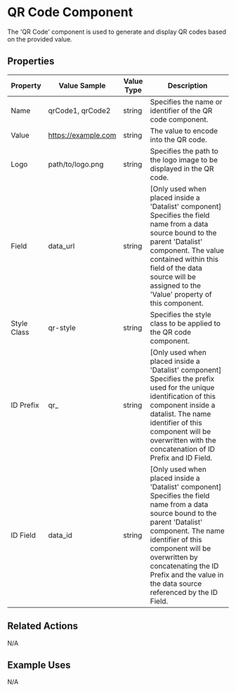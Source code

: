 # QR Code Component

The 'QR Code' component is used to generate and display QR codes based on the provided value.

## Properties

| Property     | Value Sample | Value Type | Description                                                          |
|--------------|--------------|------------|----------------------------------------------------------------------|
| Name         | qrCode1, qrCode2 | string   | Specifies the name or identifier of the QR code component.              |
| Value        | https://example.com | string | The value to encode into the QR code.                                 |
| Logo         | path/to/logo.png | string     | Specifies the path to the logo image to be displayed in the QR code.  |
| Field        | data_url      | string     | [Only used when placed inside a 'Datalist' component] Specifies the field name from a data source bound to the parent 'Datalist' component. The value contained within this field of the data source will be assigned to the 'Value' property of this component. |
| Style Class  | qr-style     | string   | Specifies the style class to be applied to the QR code component.      |
| ID Prefix   | qr_         | string     | [Only used when placed inside a 'Datalist' component] Specifies the prefix used for the unique identification of this component inside a datalist. The name identifier of this component will be overwritten with the concatenation of ID Prefix and ID Field. |
| ID Field    | data_id      | string     | [Only used when placed inside a 'Datalist' component] Specifies the field name from a data source bound to the parent 'Datalist' component. The name identifier of this component will be overwritten by concatenating the ID Prefix and the value in the data source referenced by the ID Field. |

## Related Actions

N/A

## Example Uses

N/A
